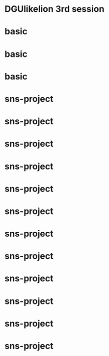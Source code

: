 # DGUlikelion 3rd session
# basic
# basic
# basic
# sns-project
# sns-project
# sns-project
# sns-project
# sns-project
# sns-project
# sns-project
# sns-project
# sns-project
# sns-project
# sns-project
# sns-project
